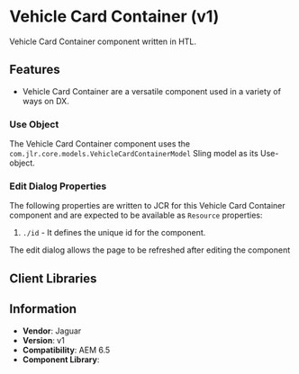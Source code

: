 <!-- Jaguar Component -->
Vehicle Card Container (v1)
====
Vehicle Card  Container component written in HTL.

## Features

* Vehicle Card  Container are a versatile component used in a variety of ways on DX.

### Use Object
The Vehicle Card  Container component uses the `com.jlr.core.models.VehicleCardContainerModel` Sling model as its Use-object.

### Edit Dialog Properties
The following properties are written to JCR for this Vehicle Card  Container component and are expected to be available as `Resource` properties:


1. `./id` - It defines the unique id for the component.


The edit dialog allows the page to be refreshed after editing the component

## Client Libraries


## Information
* **Vendor**: Jaguar
* **Version**: v1
* **Compatibility**: AEM 6.5
* **Component Library**: 
